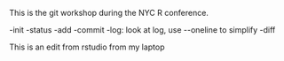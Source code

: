 This is the git workshop during the NYC R  conference.

-init
-status
-add
-commit
-log: look at log, use --oneline to simplify 
-diff

This is an edit from rstudio from my laptop

